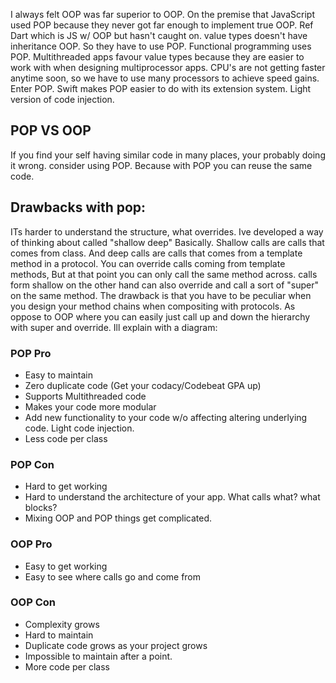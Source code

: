 I always felt OOP was far superior to OOP. On the premise that JavaScript used POP because they never got far enough to implement true OOP. Ref Dart which is JS w/ OOP but hasn't caught on. value types doesn't have inheritance OOP. So they have to use POP. Functional programming uses POP. Multithreaded apps favour value types because they are easier to work with when designing multiprocessor apps. CPU's are not getting faster anytime soon, so we have to use many processors to achieve speed gains. Enter POP. Swift makes POP easier to do with its extension system. Light version of code injection. <!--more--> 

## POP VS OOP
If you find your self having similar code in many places, your probably doing it wrong. consider using POP. Because with POP you can reuse the same code. 

## Drawbacks with pop:
ITs harder to understand the structure, what overrides. Ive developed a way of thinking about called "shallow deep" Basically. Shallow calls are calls that comes from class. And deep calls are calls that comes from a template method in a protocol. You can override calls coming from template methods, But at that point you can only call the same method across. calls form shallow on the other hand can also override and call a sort of "super" on the same method. The drawback is that you have to be peculiar when you design your method chains when compositing with protocols. As oppose to OOP where you can easily just call up and down the hierarchy with super and override. Ill explain with a diagram:



### POP Pro
- Easy to maintain
- Zero duplicate code (Get your codacy/Codebeat GPA up)
- Supports Multithreaded code
- Makes your code more modular
- Add new functionality to your code w/o affecting altering underlying code. Light code injection.
- Less code per class

### POP Con
- Hard to get working
- Hard to understand the architecture of your app. What calls what? what blocks?
- Mixing OOP and POP things get complicated.

### OOP Pro
- Easy to get working
- Easy to see where calls go and come from

### OOP Con
- Complexity grows
- Hard to maintain
- Duplicate code grows as your project grows
- Impossible to maintain after a point.
- More code per class